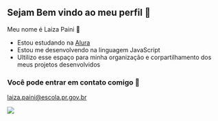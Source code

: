 ## Sejam Bem vindo ao meu perfil 👾

Meu nome é Laiza Paini 🌻

- Estou estudando na [Alura](https://www.alura.com.br)
- Estou me desenvolvendo na linguagem JavaScript
- Ultilizo esse espaço para minha organização e corpartilhamento dos meus projetos desenvolvidos

### Você pode entrar em contato comigo 📧

laiza.paini@escola.pr.gov.br



![](https://tenor.com/mJKSRIU1fYb.gif)
